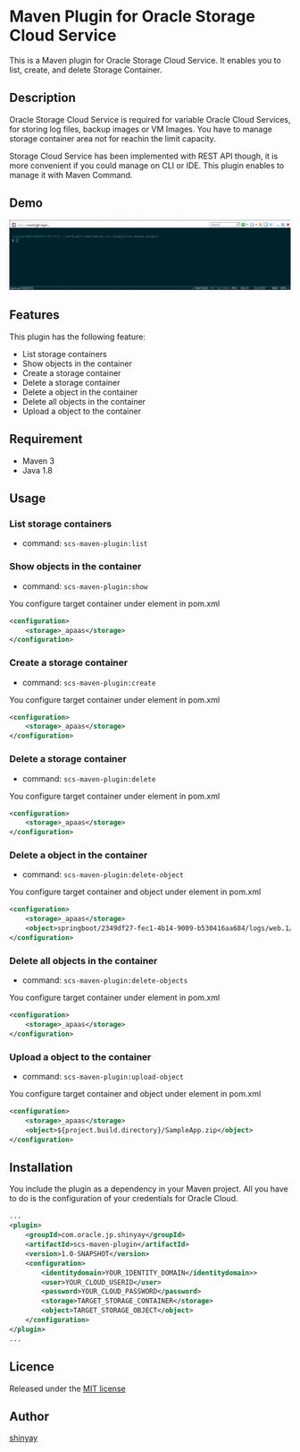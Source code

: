 # Maven Plugin for Oracle Storage Cloud Service

This is a Maven plugin for Oracle Storage Cloud Service.
It enables you to list, create, and delete Storage Container.

## Description

Oracle Storage Cloud Service is required for variable Oracle Cloud Services,
for storing log files, backup images or VM Images.
You have to manage storage container area not for reachin the limit capacity.

Storage Cloud Service has been implemented with REST API though,
it is more convenient if you could manage on CLI or IDE.
This plugin enables to manage it with Maven Command.

## Demo

![demo](./docs/images/scs-maven-plugin.gif)

## Features

This plugin has the following feature:

- List storage containers
- Show objects in the container
- Create a storage container
- Delete a storage container
- Delete a object in the container
- Delete all objects in the container
- Upload a object to the container

## Requirement

- Maven 3
- Java 1.8

## Usage

### List storage containers

- command: `scs-maven-plugin:list`

### Show objects in the container

- command: `scs-maven-plugin:show`

You configure target container under <configue> element in pom.xml

```xml
<configuration>
    <storage>_apaas</storage>
</configuration>
```

### Create a storage container

- command: `scs-maven-plugin:create`

You configure target container under <configue> element in pom.xml

```xml
<configuration>
    <storage>_apaas</storage>
</configuration>
```

### Delete a storage container

- command: `scs-maven-plugin:delete`

You configure target container under <configue> element in pom.xml

```xml
<configuration>
    <storage>_apaas</storage>
</configuration>
```

### Delete a object in the container

- command: `scs-maven-plugin:delete-object`

You configure target container and object under <configue> element in pom.xml

```xml
<configuration>
    <storage>_apaas</storage>
    <object>springboot/2349df27-fec1-4b14-9009-b530416aa684/logs/web.1/47dff299-bdc3-4204-8326-6b1780aeac0a/server.out.zip</object>
</configuration>
```

### Delete all objects in the container

- command: `scs-maven-plugin:delete-objects`

You configure target container under <configue> element in pom.xml

```xml
<configuration>
    <storage>_apaas</storage>
</configuration>
```

### Upload a object to the container

- command: `scs-maven-plugin:upload-object`

You configure target container and object under <configue> element in pom.xml

```xml
<configuration>
    <storage>_apaas</storage>
    <object>${project.build.directory}/SampleApp.zip</object>
</configuration>
```

## Installation

You include the plugin as a dependency in your Maven project.
All you have to do is the configuration of your credentials for Oracle Cloud.

```xml
...
<plugin>
    <groupId>com.oracle.jp.shinyay</groupId>
    <artifactId>scs-maven-plugin</artifactId>
    <version>1.0-SNAPSHOT</version>
    <configuration>
        <identitydomain>YOUR_IDENTITY_DOMAIN</identitydomain>>
        <user>YOUR_CLOUD_USERID</user>
        <password>YOUR_CLOUD_PASSWORD</password>
        <storage>TARGET_STORAGE_CONTAINER</storage>
        <object>TARGET_STORAGE_OBJECT</object>
    </configuration>
</plugin>
...
```

## Licence

Released under the [MIT license](https://gist.githubusercontent.com/shinyay/56e54ee4c0e22db8211e05e70a63247e/raw/44f0f4de510b4f2b918fad3c91e0845104092bff/LICENSE)

## Author

[shinyay](https://github.com/shinyay)
